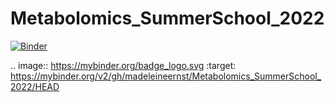 # Metabolomics_SummerSchool_2022

[![Binder](https://mybinder.org/badge_logo.svg)](https://mybinder.org/v2/gh/madeleineernst/Metabolomics_SummerSchool_2022/HEAD)

.. image:: https://mybinder.org/badge_logo.svg
 :target: https://mybinder.org/v2/gh/madeleineernst/Metabolomics_SummerSchool_2022/HEAD